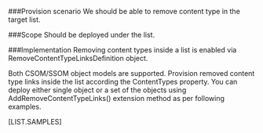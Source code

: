 <properties
    pageTitle="RemoveContentTypeLinksDefinition"
    pageName="RemoveContentTypeLinksDefinition"
    parentPageId="47941"
/>

###Provision scenario
We should be able to remove content type in the target list.

###Scope
Should be deployed under the list.

###Implementation
Removing content types inside a list is enabled via RemoveContentTypeLinksDefinition object.

Both CSOM/SSOM object models are supported. 
Provision removed content type links inside the list according the ContentTypes property. 
You can deploy either single object or a set of the objects using AddRemoveContentTypeLinks() extension method as per following examples.

[LIST.SAMPLES]